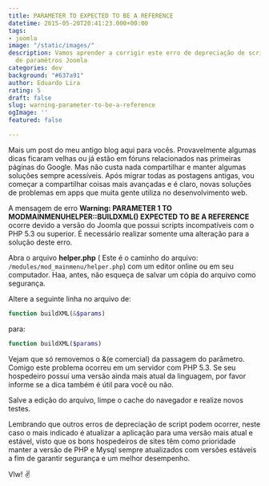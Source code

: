 ```yaml
---
title: PARAMETER TO EXPECTED TO BE A REFERENCE
datetime: 2015-05-20T20:41:23.000+00:00
tags:
- joomla
image: "/static/images/"
description: Vamos aprender a corrigir este erro de depreciação de script na passagem
  de paramêtros Joomla
categories: dev
background: "#637a91"
author: Eduardo Lira
rating: 5
draft: false
slug: warning-parameter-to-be-a-reference
ogImage: ''
featured: false

---
```

Mais um post do meu antigo blog aqui para vocês.
Provavelmente algumas dicas ficaram velhas ou já estão em fóruns relacionados nas primeiras páginas do Google. Mas não custa nada compartilhar e manter algumas soluções sempre acessíveis.
Após migrar todas as postagens antigas, vou começar a compartilhar coisas mais avançadas e é claro, novas soluções de problemas em apps que muita gente utiliza no desenvolvimento web.

A mensagem de erro **Warning: PARAMETER 1 TO MODMAINMENUHELPER::BUILDXML() EXPECTED TO BE A REFERENCE** ocorre devido a versão do Joomla que possui scripts incompatíveis com o PHP 5.3 ou superior.
É necessário realizar somente uma alteração para a solução deste erro.

Abra o arquivo **helper.php** ( Este é o caminho do arquivo: <code>/modules/mod_mainmenu/helper.php</code>) com um editor online ou em seu computador.
Haa, antes, não esqueça de salvar um cópia do arquivo como segurança.

Altere a seguinte linha no arquivo de:

```php
function buildXML(&$params)
```

para:

```php
function buildXML($params)
```

Vejam que só removemos o &(e comercial) da passagem do parâmetro. Comigo este problema ocorreu em um servidor com PHP 5.3.
Se seu hospedeiro possui uma versão ainda mais atual da linguagem, por favor informe se a dica também é útil para você ou não.

Salve a edição do arquivo, limpe o cache do navegador e realize novos testes.

Lembrando que outros erros de depreciação de script podem ocorrer, neste caso o mais indicado é atualizar a aplicação para uma versão mais atual e estável, visto que os bons hospedeiros de sites têm como prioridade manter a versão de PHP e Mysql sempre atualizados com versões estáveis a fim de garantir segurança e um melhor desempenho.

Vlw! :v: